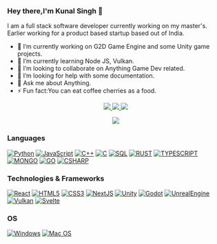 ### Hey there,I'm Kunal Singh 👋

I am a full stack software developer currently working on my master's. Earlier working for a product based startup based out of India.
- 🔭 I’m currently working on G2D Game Engine and some Unity game projects.
- 🌱 I’m currently learning Node JS, Vulkan.
- 👯 I’m looking to collaborate on Anything Game Dev related.
- 🤔 I’m looking for help with some documentation.
- 💬 Ask me about Anything.
- ⚡ Fun fact:You can eat coffee cherries as a food.

<p align="center">
  <a href="https://github.com/velociraptor98">
    <img src="http://github-profile-summary-cards.vercel.app/api/cards/profile-details?username=velociraptor98&theme=transparent" />
  </a>
  <a href="https://github.com/velociraptor98">
    <img src="https://github-readme-streak-stats.herokuapp.com/?user=velociraptor98&hide_border=true&card_width=338&theme=transparent" />
  </a>
  <a href="https://github.com/velociraptor98">
    <img src="http://github-profile-summary-cards.vercel.app/api/cards/stats?username=velociraptor98&theme=transparent" />
  </a>
</p>

<p align="center">
  <a href="https://github.com/velociraptor98">
    <img src="https://komarev.com/ghpvc/?username=velociraptor98&color=blue&style=flat)" />
  </a>
</p>

### Languages
[![Python](https://img.shields.io/badge/python-black?style=for-the-badge&logo=python)](https://github.com/velociraptor98)
[![JavaScript](https://img.shields.io/badge/javascript-black?style=for-the-badge&logo=javascript)](https://github.com/velociraptor98)
[![C++](https://img.shields.io/badge/c++-black?style=for-the-badge&logo=cplusplus)](https://github.com/velociraptor98)
[![C](https://img.shields.io/badge/c-black?style=for-the-badge&logo=c)](https://github.com/velociraptor98)
[![SQL](https://img.shields.io/badge/sql-black?style=for-the-badge&logo=mysql)](https://github.com/velociraptor98)
[![RUST](https://img.shields.io/badge/rust-black?style=for-the-badge&logo=rust)](https://github.com/velociraptor98)
[![TYPESCRIPT](https://img.shields.io/badge/typescript-black?style=for-the-badge&logo=typescript)](https://github.com/velociraptor98)
[![MONGO](https://img.shields.io/badge/mongo-black?style=for-the-badge&logo=mongo)](https://github.com/velociraptor98)
[![GO](https://img.shields.io/badge/go-black?style=for-the-badge&logo=go)](https://github.com/velociraptor98)
[![CSHARP](https://img.shields.io/badge/csharp-black?style=for-the-badge&logo=csharp)](https://github.com/velociraptor98)

### Technologies & Frameworks
[![React](https://img.shields.io/badge/react-black?style=for-the-badge&logo=react)](https://github.com/velociraptor98)
[![HTML5](https://img.shields.io/badge/html5-black?style=for-the-badge&logo=html5)](https://hub.docker.com/u/velociraptor98)
[![CSS3](https://img.shields.io/badge/css3-black?style=for-the-badge&logo=css3)](https://hub.docker.com/u/velociraptor98)
[![NextJS](https://img.shields.io/badge/nextjs-black?style=for-the-badge&logo=nextjs)](https://github.com/velociraptor98)
[![Unity](https://img.shields.io/badge/unity-black?style=for-the-badge&logo=unity)](https://github.com/velociraptor98)
[![Godot](https://img.shields.io/badge/godot-black?style=for-the-badge&logo=godot)](https://github.com/velociraptor98)
[![UnrealEngine](https://img.shields.io/badge/unrealengine-black?style=for-the-badge&logo=unrealengine)](https://github.com/velociraptor98)
[![Vulkan](https://img.shields.io/badge/vulkan-black?style=for-the-badge&logo=vulkan)](https://github.com/velociraptor98)
[![Svelte](https://img.shields.io/badge/svelte-black?style=for-the-badge&logo=svelte)](https://github.com/velociraptor98)

### OS
[![Windows](https://img.shields.io/badge/Windows-black?style=for-the-badge&logo=Windows)](https://github.com/velociraptor98)
[![Mac OS](https://img.shields.io/badge/Macos-black?style=for-the-badge&logo=Macos)](https://github.com/velociraptor98)


